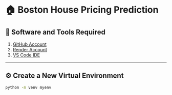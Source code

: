 # 🏠 Boston House Pricing Prediction

## 🧰 Software and Tools Required
1. [GitHub Account](https://github.com/)
2. [Render Account](https://render.com/)
3. [VS Code IDE](https://code.visualstudio.com/)

---

## ⚙️ Create a New Virtual Environment

```bash
python -m venv myenv
